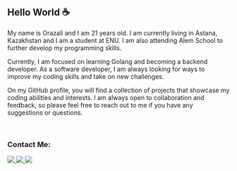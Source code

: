 
<h2>Hello World ☕</h2>

<p>My name is Orazali and I am 21 years old. I am currently living in Astana, Kazakhstan and I am a student at ENU. I am also attending Alem School to further develop my programming skills.

Currently, I am focused on learning Golang and becoming a backend developer. As a software developer, I am always looking for ways to improve my coding skills and take on new challenges.

On my GitHub profile, you will find a collection of projects that showcase my coding abilities and interests. I am always open to collaboration and feedback, so please feel free to reach out to me if you have any suggestions or questions.</p>

</br>

<h3>Contact Me:</h3> 

<div align="left">
  <a href="https://www.linkedin.com/in/orazali-begenov-694147267/" alt="Linkedin">
    <img src="https://img.shields.io/badge/-Linkedin-ff3a5e?style=for-the-badge&logo=Linkedin&logoColor=FFF"/>
  </a>
  
  <a href="https://discord.com/channels/orazali#8873" alt="Discord">
    <img src="https://img.shields.io/badge/-Discord-ff3a5e?style=for-the-badge&logo=Discord&logoColor=FFF"/>
  </a>
  <a href="https://leetcode.com/OrazaliBegenov/" alt="LeetCode">
    <img src="https://img.shields.io/badge/-LeetCode-FFA116?style=for-the-badge&logo=LeetCode&logoColor=fff"/>
  </a>

</div>
